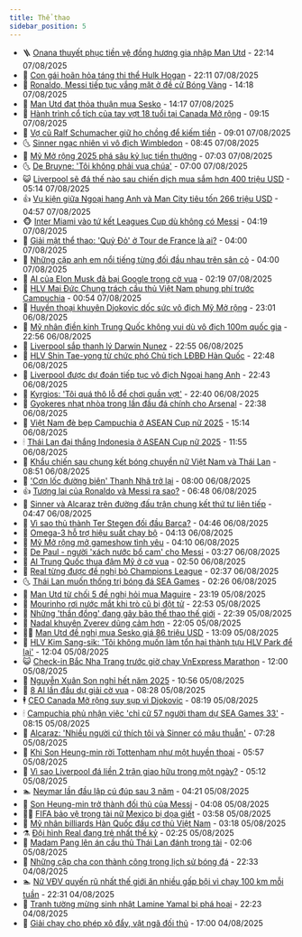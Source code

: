 ```yaml
---
title: Thể thao
sidebar_position: 5
---
```


<!-- vnexpress-the-thao:START -->
- 🪜 [Onana thuyết phục tiền vệ đồng hương gia nhập Man Utd](https://vnexpress.net/onana-thuyet-phuc-tien-ve-dong-huong-gia-nhap-man-utd-4924122.html) - 22:14 07/08/2025
- 🦩 [Con gái hoãn hỏa táng thi thể Hulk Hogan](https://vnexpress.net/con-gai-hoan-hoa-tang-thi-the-hulk-hogan-4924121.html) - 22:11 07/08/2025
- 🧰 [Ronaldo, Messi tiếp tục vắng mặt ở đề cử Bóng Vàng](https://vnexpress.net/ronaldo-messi-tiep-tuc-vang-mat-o-de-cu-bong-vang-4924091.html) - 14:18 07/08/2025
- 🤗 [Man Utd đạt thỏa thuận mua Sesko](https://vnexpress.net/man-utd-dat-thoa-thuan-mua-sesko-4923641.html) - 14:17 07/08/2025
- 🥳 [Hành trình cổ tích của tay vợt 18 tuổi tại Canada Mở rộng](https://vnexpress.net/hanh-trinh-co-tich-cua-tay-vot-18-tuoi-tai-canada-mo-rong-4924005.html) - 09:15 07/08/2025
- 🦣 [Vợ cũ Ralf Schumacher giữ họ chồng để kiếm tiền](https://vnexpress.net/vo-cu-ralf-schumacher-giu-ho-chong-de-kiem-tien-4923871.html) - 09:01 07/08/2025
- 🌜 [Sinner ngạc nhiên vì vô địch Wimbledon](https://vnexpress.net/sinner-ngac-nhien-vi-vo-dich-wimbledon-4923943.html) - 08:45 07/08/2025
- 🫶 [Mỹ Mở rộng 2025 phá sâu kỷ lục tiền thưởng](https://vnexpress.net/my-mo-rong-2025-pha-sau-ky-luc-tien-thuong-4923831.html) - 07:03 07/08/2025
- 🌜 [De Bruyne: &#39;Tôi không phải vua chúa&#39;](https://vnexpress.net/de-bruyne-toi-khong-phai-vua-chua-4923892.html) - 07:00 07/08/2025
- 😺 [Liverpool sẽ đá thế nào sau chiến dịch mua sắm hơn 400 triệu USD](https://vnexpress.net/liverpool-se-da-the-nao-sau-chien-dich-mua-sam-hon-400-trieu-usd-4923704.html) - 05:14 07/08/2025
- 👍 [Vụ kiện giữa Ngoại hạng Anh và Man City tiêu tốn 266 triệu USD](https://vnexpress.net/vu-kien-giua-ngoai-hang-anh-va-man-city-tieu-ton-266-trieu-usd-4923887.html) - 04:57 07/08/2025
- 🐵 [Inter Miami vào tứ kết Leagues Cup dù không có Messi](https://vnexpress.net/inter-miami-vao-tu-ket-leagues-cup-du-khong-co-messi-4923789.html) - 04:19 07/08/2025
- 💫 [Giải mật thể thao: &#39;Quỷ Đỏ&#39; ở Tour de France là ai?](https://vnexpress.net/giai-mat-the-thao-quy-do-o-tour-de-france-la-ai-4919988.html) - 04:00 07/08/2025
- 🦆 [Những cặp anh em nổi tiếng từng đối đầu nhau trên sân cỏ](https://vnexpress.net/nhung-cap-anh-em-noi-tieng-tung-doi-dau-nhau-tren-san-co-4923543.html) - 04:00 07/08/2025
- 🙉 [AI của Elon Musk đả bại Google trong cờ vua](https://vnexpress.net/ai-cua-elon-musk-da-bai-google-trong-co-vua-4923731.html) - 02:19 07/08/2025
- 📝 [HLV Mai Đức Chung trách cầu thủ Việt Nam phung phí trước Campuchia](https://vnexpress.net/hlv-mai-duc-chung-trach-cau-thu-viet-nam-phung-phi-truoc-campuchia-4923702.html) - 00:54 07/08/2025
- 💯 [Huyền thoại khuyên Djokovic dốc sức vô địch Mỹ Mở rộng](https://vnexpress.net/huyen-thoai-khuyen-djokovic-doc-suc-vo-dich-my-mo-rong-4923689.html) - 23:01 06/08/2025
- 🌈 [Mỹ nhân điền kinh Trung Quốc không vui dù vô địch 100m quốc gia](https://vnexpress.net/my-nhan-dien-kinh-trung-quoc-khong-vui-du-vo-dich-100m-quoc-gia-4923683.html) - 22:56 06/08/2025
- 🦩 [Liverpool sắp thanh lý Darwin Nunez](https://vnexpress.net/liverpool-sap-thanh-ly-darwin-nunez-4923687.html) - 22:55 06/08/2025
- 🐲 [HLV Shin Tae-yong từ chức phó Chủ tịch LĐBĐ Hàn Quốc](https://vnexpress.net/hlv-shin-tae-yong-tu-chuc-pho-chu-tich-ldbd-han-quoc-4923643.html) - 22:48 06/08/2025
- 🌁 [Liverpool được dự đoán tiếp tục vô địch Ngoại hạng Anh](https://vnexpress.net/liverpool-duoc-du-doan-tiep-tuc-vo-dich-ngoai-hang-anh-4923685.html) - 22:43 06/08/2025
- 💯 [Kyrgios: &#39;Tôi quá thô lỗ để chơi quần vợt&#39;](https://vnexpress.net/kyrgios-toi-qua-tho-lo-de-choi-quan-vot-4923690.html) - 22:40 06/08/2025
- 🌝 [Gyokeres nhạt nhòa trong lần đầu đá chính cho Arsenal](https://vnexpress.net/gyokeres-nhat-nhoa-trong-lan-dau-da-chinh-cho-arsenal-4923688.html) - 22:38 06/08/2025
- 🤖 [​​Việt Nam đè bẹp Campuchia ở ASEAN Cup nữ 2025](https://vnexpress.net/viet-nam-de-bep-campuchia-o-asean-cup-nu-2025-4923657.html) - 15:14 06/08/2025
- 🕯 [Thái Lan đại thắng Indonesia ở ASEAN Cup nữ 2025](https://vnexpress.net/thai-lan-dai-thang-indonesia-o-asean-cup-nu-2025-4923634.html) - 11:55 06/08/2025
- 🧰 [Khẩu chiến sau chung kết bóng chuyền nữ Việt Nam và Thái Lan](https://vnexpress.net/khau-chien-sau-chung-ket-bong-chuyen-nu-viet-nam-va-thai-lan-4923466.html) - 08:51 06/08/2025
- 🥳 [&#39;Cơn lốc đường biên&#39; Thanh Nhã trở lại](https://vnexpress.net/con-loc-duong-bien-thanh-nha-tro-lai-4923346.html) - 08:00 06/08/2025
- 👍 [Tương lai của Ronaldo và Messi ra sao?](https://vnexpress.net/tuong-lai-cua-ronaldo-va-messi-ra-sao-4923220.html) - 06:48 06/08/2025
- 💪 [Sinner và Alcaraz trên đường đấu trận chung kết thứ tư liên tiếp](https://vnexpress.net/sinner-va-alcaraz-tren-duong-dau-tran-chung-ket-thu-tu-lien-tiep-4923384.html) - 04:47 06/08/2025
- 👹 [Vì sao thủ thành Ter Stegen đối đầu Barca?](https://vnexpress.net/vi-sao-thu-thanh-ter-stegen-doi-dau-barca-4922291.html) - 04:46 06/08/2025
- 🧰 [Omega-3 hỗ trợ hiệu suất chạy bộ](https://vnexpress.net/omega-3-ho-tro-hieu-suat-chay-bo-4923166.html) - 04:13 06/08/2025
- 🚀 [Mỹ Mở rộng mở gameshow tình yêu](https://vnexpress.net/my-mo-rong-mo-gameshow-tinh-yeu-4923260.html) - 04:10 06/08/2025
- 🎃 [De Paul - người &#39;xách nước bổ cam&#39; cho Messi](https://vnexpress.net/de-paul-nguoi-xach-nuoc-bo-cam-cho-messi-4923310.html) - 03:27 06/08/2025
- 🧰 [AI Trung Quốc thua đậm Mỹ ở cờ vua](https://vnexpress.net/ai-trung-quoc-thua-dam-my-o-co-vua-4923223.html) - 02:50 06/08/2025
- 👀 [Real từng được đề nghị bỏ Champions League](https://vnexpress.net/real-tung-duoc-de-nghi-bo-champions-league-4923163.html) - 02:37 06/08/2025
- 🌜 [Thái Lan muốn thống trị bóng đá SEA Games](https://vnexpress.net/thai-lan-muon-thong-tri-bong-da-sea-games-4923232.html) - 02:26 06/08/2025
- 🫶 [Man Utd từ chối 5 đề nghị hỏi mua Maguire](https://vnexpress.net/man-utd-tu-choi-5-de-nghi-hoi-mua-maguire-4923159.html) - 23:19 05/08/2025
- 🦄 [Mourinho rơi nước mắt khi trò cũ bị đột tử](https://vnexpress.net/mourinho-roi-nuoc-mat-khi-tro-cu-bi-dot-tu-4923158.html) - 22:53 05/08/2025
- 🥳 [Những &#39;thần đồng&#39; đang gây bão thể thao thế giới](https://vnexpress.net/nhung-than-dong-dang-gay-bao-the-thao-the-gioi-4922862.html) - 22:39 05/08/2025
- 🐲 [Nadal khuyên Zverev dũng cảm hơn](https://vnexpress.net/nadal-khuyen-zverev-dung-cam-hon-4923156.html) - 22:05 05/08/2025
- 🧑‍🏫 [Man Utd đề nghị mua Sesko giá 86 triệu USD](https://vnexpress.net/man-utd-de-nghi-mua-sesko-gia-86-trieu-usd-4923112.html) - 13:09 05/08/2025
- 🤔 [HLV Kim Sang-sik: &#39;Tôi không muốn làm tổn hại thành tựu HLV Park để lại&#39;](https://vnexpress.net/hlv-kim-sang-sik-toi-khong-muon-lam-ton-hai-thanh-tuu-hlv-park-de-lai-4923104.html) - 12:04 05/08/2025
- 😺 [Check-in Bắc Nha Trang trước giờ chạy VnExpress Marathon](https://vnexpress.net/check-in-bac-nha-trang-truoc-gio-chay-vnexpress-marathon-4922563.html) - 12:00 05/08/2025
- 💪 [Nguyễn Xuân Son nghỉ hết năm 2025](https://vnexpress.net/nguyen-xuan-son-nghi-het-nam-2025-4923094.html) - 10:56 05/08/2025
- 💼 [8 AI lần đầu dự giải cờ vua](https://vnexpress.net/8-ai-lan-dau-du-giai-co-vua-4923004.html) - 08:28 05/08/2025
- 🕴 [CEO Canada Mở rộng suy sụp vì Djokovic](https://vnexpress.net/ceo-canada-mo-rong-suy-sup-vi-djokovic-4922993.html) - 08:19 05/08/2025
- 🕯 [Campuchia phủ nhận việc &#39;chỉ cử 57 người tham dự SEA Games 33&#39;](https://vnexpress.net/campuchia-phu-nhan-viec-chi-cu-57-nguoi-tham-du-sea-games-33-4922994.html) - 08:15 05/08/2025
- 📝 [Alcaraz: &#39;Nhiều người cứ thích tôi và Sinner có mâu thuẫn&#39;](https://vnexpress.net/alcaraz-nhieu-nguoi-cu-thich-toi-va-sinner-co-mau-thuan-4922955.html) - 07:28 05/08/2025
- 🧐 [Khi Son Heung-min rời Tottenham như một huyền thoại](https://vnexpress.net/khi-son-heung-min-roi-tottenham-nhu-mot-huyen-thoai-4919688.html) - 05:57 05/08/2025
- 🙉 [Vì sao Liverpool đá liền 2 trận giao hữu trong một ngày?](https://vnexpress.net/vi-sao-liverpool-da-lien-2-tran-giao-huu-trong-mot-ngay-4922787.html) - 05:12 05/08/2025
- 🏊 [Neymar lần đầu lập cú đúp sau 3 năm](https://vnexpress.net/neymar-lan-dau-lap-cu-dup-sau-3-nam-4922846.html) - 04:21 05/08/2025
- 🌊 [Son Heung-min trở thành đối thủ của Messi](https://vnexpress.net/son-heung-min-tro-thanh-doi-thu-cua-messi-4922777.html) - 04:08 05/08/2025
- 👨‍🏫 [FIFA bảo vệ trọng tài nữ Mexico bị dọa giết](https://vnexpress.net/fifa-bao-ve-trong-tai-nu-mexico-bi-doa-giet-4922809.html) - 03:58 05/08/2025
- 🥷 [Mỹ nhân billiards Hàn Quốc đấu cơ thủ Việt Nam](https://vnexpress.net/my-nhan-billiards-han-quoc-dau-co-thu-viet-nam-4922694.html) - 03:18 05/08/2025
- ⚗️ [Đội hình Real đang trẻ nhất thế kỷ](https://vnexpress.net/doi-hinh-real-dang-tre-nhat-the-ky-4922751.html) - 02:25 05/08/2025
- 🌮 [Madam Pang lên án cầu thủ Thái Lan đánh trọng tài](https://vnexpress.net/madam-pang-len-an-cau-thu-thai-lan-danh-trong-tai-4922744.html) - 02:06 05/08/2025
- 🤩 [Những cặp cha con thành công trong lịch sử bóng đá](https://vnexpress.net/nhung-cap-cha-con-thanh-cong-trong-lich-su-bong-da-4922671.html) - 22:33 04/08/2025
- 🏊 [Nữ VĐV quyến rũ nhất thế giới ăn nhiều gấp bội vì chạy 100 km mỗi tuần](https://vnexpress.net/nu-vdv-quyen-ru-nhat-the-gioi-an-nhieu-gap-boi-vi-chay-100-km-moi-tuan-4922683.html) - 22:31 04/08/2025
- 🐎 [Tranh tường mừng sinh nhật Lamine Yamal bị phá hoại](https://vnexpress.net/tranh-tuong-mung-sinh-nhat-lamine-yamal-bi-pha-hoai-4922682.html) - 22:23 04/08/2025
- 💫 [Giải chạy cho phép xô đẩy, vật ngã đối thủ](https://vnexpress.net/giai-chay-cho-phep-xo-day-vat-nga-doi-thu-4922617.html) - 17:00 04/08/2025<!-- vnexpress-the-thao:END -->
